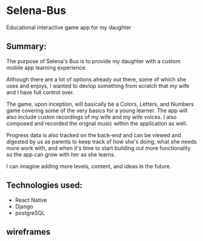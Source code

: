 # Selena-Bus
Educational interactive game app for my daughter

## Summary:

The purpose of Selena's Bus is to provide my daughter with a custom mobile app learning experience.

Although there are a lot of options already out there, some of which she uses and enjoys, I wanted to devlop something from scratch that my wife and I have full control over. 

The game, upon inception, will basically be a Colors, Letters, and Numbers game covering some of the very basics for a young learner. The app will also include custon recordings of my wife and my wife voices.  I also composed and recorded the orignal music within the application as well. 

Progress data is also tracked on the back-end and can be viewed and digested by us as parents to keep track of how she's doing, what she needs more work with, and when it's time to start building out more functionality so the app can grow with her as she learns. 

I can imagine adding more levels, content, and ideas in the future.

## Technologies used:
- React Native
- Django
- postgreSQL

## wireframes


